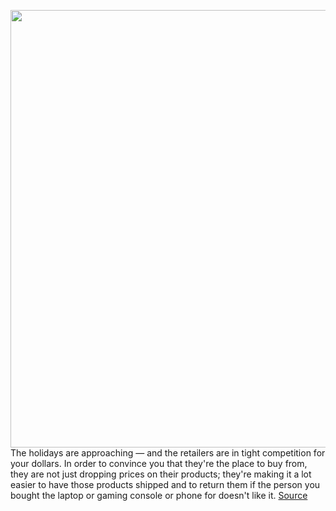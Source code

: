 <img src='https://cdn.vox-cdn.com/thumbor/gy_k4tRX5CyYKljSqa3LNZWKAo8=/0x0:900x460/1200x800/filters:focal(378x158:522x302)/cdn.vox-cdn.com/uploads/chorus_image/image/67804923/experience_stores_middle_row1.0.0.jpg' width='700px' /><br/>
The holidays are approaching — and the retailers are in tight competition for your dollars. In order to convince you that they're the place to buy from, they are not just dropping prices on their products; they're making it a lot easier to have those products shipped and to return them if the person you bought the laptop or gaming console or phone for doesn't like it.
<a href='https://www.theverge.com/21570161/holiday-shipping-return-policy-apple-google-microsoft-amazon'> Source <a/>